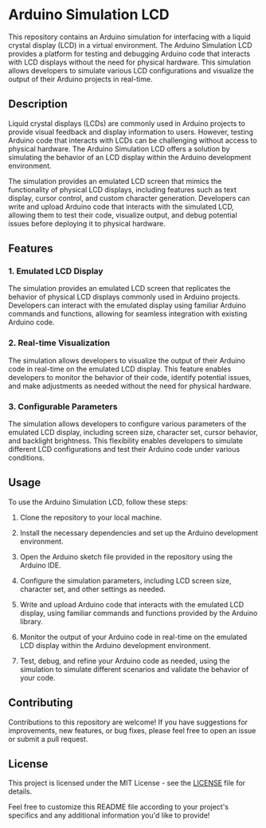 # Arduino Simulation LCD

This repository contains an Arduino simulation for interfacing with a liquid crystal display (LCD) in a virtual environment. The Arduino Simulation LCD provides a platform for testing and debugging Arduino code that interacts with LCD displays without the need for physical hardware. This simulation allows developers to simulate various LCD configurations and visualize the output of their Arduino projects in real-time.

## Description

Liquid crystal displays (LCDs) are commonly used in Arduino projects to provide visual feedback and display information to users. However, testing Arduino code that interacts with LCDs can be challenging without access to physical hardware. The Arduino Simulation LCD offers a solution by simulating the behavior of an LCD display within the Arduino development environment.

The simulation provides an emulated LCD screen that mimics the functionality of physical LCD displays, including features such as text display, cursor control, and custom character generation. Developers can write and upload Arduino code that interacts with the simulated LCD, allowing them to test their code, visualize output, and debug potential issues before deploying it to physical hardware.

## Features

### 1. Emulated LCD Display

The simulation provides an emulated LCD screen that replicates the behavior of physical LCD displays commonly used in Arduino projects. Developers can interact with the emulated display using familiar Arduino commands and functions, allowing for seamless integration with existing Arduino code.

### 2. Real-time Visualization

The simulation allows developers to visualize the output of their Arduino code in real-time on the emulated LCD display. This feature enables developers to monitor the behavior of their code, identify potential issues, and make adjustments as needed without the need for physical hardware.

### 3. Configurable Parameters

The simulation allows developers to configure various parameters of the emulated LCD display, including screen size, character set, cursor behavior, and backlight brightness. This flexibility enables developers to simulate different LCD configurations and test their Arduino code under various conditions.

## Usage

To use the Arduino Simulation LCD, follow these steps:

1. Clone the repository to your local machine.

2. Install the necessary dependencies and set up the Arduino development environment.

3. Open the Arduino sketch file provided in the repository using the Arduino IDE.

4. Configure the simulation parameters, including LCD screen size, character set, and other settings as needed.

5. Write and upload Arduino code that interacts with the emulated LCD display, using familiar commands and functions provided by the Arduino library.

6. Monitor the output of your Arduino code in real-time on the emulated LCD display within the Arduino development environment.

7. Test, debug, and refine your Arduino code as needed, using the simulation to simulate different scenarios and validate the behavior of your code.

## Contributing

Contributions to this repository are welcome! If you have suggestions for improvements, new features, or bug fixes, please feel free to open an issue or submit a pull request.

## License

This project is licensed under the MIT License - see the [LICENSE](LICENSE) file for details.

Feel free to customize this README file according to your project's specifics and any additional information you'd like to provide!
